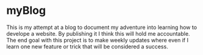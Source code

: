 # myBlog
This is my attempt at a blog to document my adventure into learning how to develope a website. By publishing it I think this will hold me accountable. The end goal with this project is to make weekly updates where even if I learn one new feature or trick that will be considered a success.